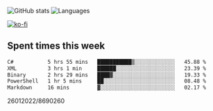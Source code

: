 ![GitHub stats](https://github-readme-stats.vercel.app/api?username=emipa606&theme=github_dark&show_icons=true) 
![Languages](https://github-readme-stats.vercel.app/api/top-langs/?username=emipa606&theme=github_dark&layout=compact)

[![ko-fi](https://ko-fi.com/img/githubbutton_sm.svg)](https://ko-fi.com/G2G55DDYD)

## Spent times this week
<!--START_SECTION:waka-->

```txt
C#           5 hrs 55 mins   ███████████▒░░░░░░░░░░░░░   45.88 %
XML          3 hrs 1 min     ██████░░░░░░░░░░░░░░░░░░░   23.39 %
Binary       2 hrs 29 mins   ████▓░░░░░░░░░░░░░░░░░░░░   19.33 %
PowerShell   1 hr 5 mins     ██░░░░░░░░░░░░░░░░░░░░░░░   08.48 %
Markdown     16 mins         ▓░░░░░░░░░░░░░░░░░░░░░░░░   02.17 %
```

<!--END_SECTION:waka-->


26012022/8690260
